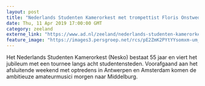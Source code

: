 ```yaml
---
layout: post
title: "Nederlands Studenten Kamerorkest met trompettist Floris Onstwedder in Middelburg"
date: Thu, 11 Apr 2019 17:00:00 GMT
category: zeeland
externe_link: "https://www.ad.nl/zeeland/nederlands-studenten-kamerorkest-met-trompettist-floris-onstwedder-in-middelburg~a66fafa3/"
feature_image: "https://images3.persgroep.net/rcs/pE2ZmK2PYtYYsomxm-um_3woKaU/diocontent/144761088/_fitwidth/400/?appId=21791a8992982cd8da851550a453bd7f&quality=0.7"
---
```


Het Nederlands Studenten Kamerorkest (Nesko) bestaat 55 jaar en viert het jubileum met een tournee langs acht studentensteden. Voorafgaand aan het afsluitende weekend met optredens in Antwerpen en Amsterdam komen de ambitieuze amateurmusici morgen naar Middelburg.
